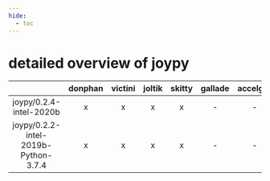 ```yaml
---
hide:
  - toc
---
```


detailed overview of joypy
==========================

| |donphan|victini|joltik|skitty|gallade|accelgor|swalot|doduo|
| :---: | :---: | :---: | :---: | :---: | :---: | :---: | :---: | :---: |
|joypy/0.2.4-intel-2020b|x|x|x|x|-|-|x|x|
|joypy/0.2.2-intel-2019b-Python-3.7.4|x|x|x|x|-|-|-|x|
